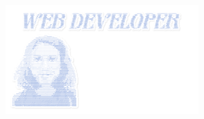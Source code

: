 <picture>
    <img alt="boybutterfly1 GitHub" src="https://raw.githubusercontent.com/boybutterfly1/boybutterfly1/main/readme-transparent.png">
</picture>
